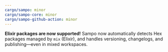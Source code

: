 ```yaml
---
cargo/sampo: minor
cargo/sampo-core: minor
cargo/sampo-github-action: minor
---
```


**Elixir packages are now supported!** Sampo now automatically detects Hex packages managed by `mix` (Elixir), and handles versioning, changelogs, and publishing—even in mixed workspaces.
